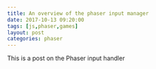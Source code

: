 ```yaml
---
title: An overview of the phaser input manager
date: 2017-10-13 09:20:00
tags: [js,phaser,games]
layout: post
categories: phaser
---
```


This is a post on the Phaser input handler

<!-- more -->

